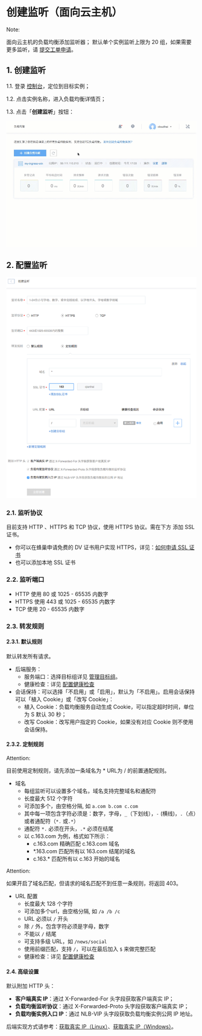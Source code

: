 # 创建监听（面向云主机）

<span>Note:</span><div class="alertContent">面向云主机的负载均衡添加监听器；
默认单个实例监听上限为 20 组，如果需要更多监听，请 [提交工单申请](https://c.163.com/dashboard#/m/ticket/)。</div>

## 1. 创建监听

1.1. 登录 [控制台](https://c.163.com/dashboard#/m/ingress/)，定位到目标实例；

1.2. 点击实例名称，进入负载均衡详情页；

1.3. 点击「**创建监听**」按钮：

![](../../image/管理监听-创建监听-云主机.gif)


## 2. 配置监听

![](../../image/管理监听-配置监听-云主机.png)

### 2.1. 监听协议
目前支持 HTTP 、HTTPS 和 TCP 协议，使用 HTTPS 协议。需在下方 添加 SSL 证书。

* 你可以在蜂巢申请免费的 DV 证书用户实现 HTTPS，详见：[如何申请 SSL 证书](http://support.c.163.com/md.html#!平台服务/SSL证书管理/使用指南/申请SSL证书.md)
* 也可以添加本地 SSL 证书

### 2.2. 监听端口
* HTTP 使用 80 或 1025 - 65535 内数字
* HTTPS 使用 443 或 1025 - 65535 内数字
* TCP 使用 20 - 65535 内数字

### 2.3. 转发规则

#### 2.3.1. 默认规则
默认转发所有请求。

* 后端服务：
	* 服务端口：选择目标组详见 [管理目标组](http://support.c.163.com/md.html#!计算服务/负载均衡/使用指南/管理目标组-云主机.md)。
	* 健康检查：详见 [配置健康检查](http://support.c.163.com/md.html#!计算服务/负载均衡/运维指南/配置负载均衡健康检查.md)
* 会话保持：可以选择「不启用」或「启用」，默认为「不启用」。启用会话保持可以「植入 Cookie」或「改写 Cookie」：
	* 植入 Cookie：负载均衡服务自动生成 Cookie，可以指定超时时间，单位为 S 默认 30 秒；
	* 改写 Cookie：改写用户指定的 Cookie，如果没有对应 Cookie 则不使用会话保持。

#### 2.3.2. 定制规则

<span>Attention:</span><div class="alertContent">目前使用定制规则，请先添加一条域名为 * URL为 / 的前置通配规则。</div>

* 域名
	* 每组监听可以设置多个域名，域名支持完整域名和通配符
	* 长度最大 512 个字符
	* 可添加多个，由空格分隔, 如 `a.com b.com c.com`
	* 其中每一项包含字符必须是：数字，字母，`_`（下划线），`-` (横线)，`.`（点）或者通配符（`*.` 或`.*`）
	* 通配符 `*.` 必须在开头，`.*` 必须在结尾
	* 以 c.163.com 为例，格式如下所示：
		* c.163.com 精确匹配 c.163.com 域名
		* *.163.com 匹配所有以 163.com 结尾的域名
		* c.163.* 匹配所有以 c.163 开始的域名

<span>Attention:</span><div class="alertContent">如果开启了域名匹配，但请求的域名匹配不到任意一条规则，将返回 403。</div>

* URL 配置
	* 长度最大 128 个字符
	* 可添加多个url，由空格分隔, 如 `/a /b /c`
	* URL 必须以 `/` 开头
	* 除 `/` 外，包含字符必须是字母，数字
	* 不能以 `/` 结尾
	* 可支持多级 URL，如 `/news/social`
	* 使用前缀匹配，支持 `/`，可以在最后加入 `$` 来做完整匹配
	* 健康检查：详见 [配置健康检查](http://support.c.163.com/md.html#!计算服务/负载均衡/运维指南/配置负载均衡健康检查.md)

#### 2.4. 高级设置

默认附加 HTTP 头：

* **客户端真实 IP**：通过 X-Forwarded-For 头字段获取客户端真实 IP；
* **负载均衡监听协议**：通过 X-Forwarded-Proto 头字段获取客户端真实 IP；
* **负载均衡实例入口 IP**：通过 NLB-VIP 头字段获取负载均衡实例公网 IP 地址。

后端实现方式请参考：[获取真实 IP（Linux）](http://support.c.163.com/md.html#!计算服务/负载均衡/运维指南/获取真实IP-Linux.md)、[获取真实 IP（Windows）](http://support.c.163.com/md.html#!计算服务/负载均衡/运维指南/获取真实IP-Windows.md)。